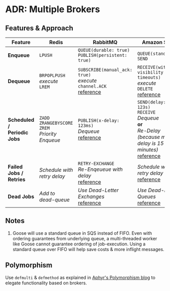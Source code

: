 ADR: Multiple Brokers
=============

Features & Approach
-------------

| Feature | Redis | RabbitMQ | Amazon SQS |
| --- | --- | --- | --- |
| **Enqueue** | `LPUSH` | `QUEUE(durable: true)`<br>`PUBLISH(persistent: true)` | `QUEUE(standard)`<sup>1</sup><br>`SEND` |
| **Dequeue** | `BRPOPLPUSH`<br>*execute*<br>`LREM` | `SUBSCRIBE(manual_ack: true)`<br>*execute*<br>`channel.ACK`<br>[reference](https://www.rabbitmq.com/tutorials/tutorial-two-ruby.html) | `RECEIVE(with visibility timeouts)`<br>*execute*<br>`DELETE`<br>[reference](https://docs.aws.amazon.com/AWSSimpleQueueService/latest/SQSDeveloperGuide/sqs-visibility-timeout.html) |
| **Scheduled /**<br>**Periodic Jobs** | `ZADD`<br>`ZRANGEBYSCORE`<br>`ZREM`<br>*Priority Enqueue* | `PUBLISH(x-delay: 123ms)`<br>*Dequeue*<br>[reference](https://github.com/rabbitmq/rabbitmq-delayed-message-exchange) | `SEND(delay: 123s)`<br>`RECEIVE`<br>*Dequeue*<br>**or**<br>*Re-Delay (because max delay is 15 minutes)*<br>[reference](https://docs.aws.amazon.com/AWSSimpleQueueService/latest/SQSDeveloperGuide/sqs-delay-queues.html) |
| **Failed Jobs /**<br>**Retries** | *Schedule with*<br>*retry delay* | `RETRY-EXCHANGE`<br>*Re-Enqeueue with delay*<br>[reference](https://dzone.com/articles/rabbitmq-consumer-retry-mechanism) | *Schedule with*<br>*retry delay*<br>[reference](https://docs.aws.amazon.com/lambda/latest/operatorguide/sqs-retries.html) |
| **Dead Jobs** | *Add to*<br>*dead-queue* | *Use Dead-Letter Exchanges*<br>[reference](https://www.rabbitmq.com/dlx.html) | *Use Dead-Letter Queues*<br>[reference](https://docs.aws.amazon.com/AWSSimpleQueueService/latest/SQSDeveloperGuide/sqs-dead-letter-queues.html) |

Notes
------------

1. Goose will use a standard queue in SQS instead of FIFO. Even with ordering guarantees from underlying queue, a multi-threaded worker like Goose cannot guarantee ordering of job-execution. Using a standard queue over FIFO will help save costs & more inflight messages.

Polymorphism
-------------

Use `defmulti` & `defmethod` as explained in [Aphyr's Polymorphism blog](https://aphyr.com/posts/352-clojure-from-the-ground-up-polymorphism#multimethods) to
elegate functionality based on brokers.
